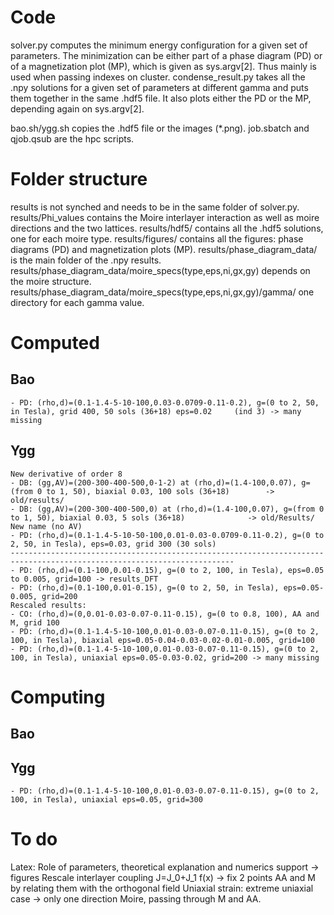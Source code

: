 # Code 
solver.py computes the minimum energy configuration for a given set of parameters. The minimization can be either part of a phase
    diagram (PD) or of a magnetization plot (MP), which is given as sys.argv[2]. Thus mainly is used when passing indexes on cluster.
condense_result.py takes all the .npy solutions for a given set of parameters at different gamma and puts them together in the same .hdf5 file.
    It also plots either the PD or the MP, depending again on sys.argv[2].

bao.sh/ygg.sh copies the .hdf5 file or the images (\*.png).
job.sbatch and qjob.qsub are the hpc scripts.

# Folder structure
results is not synched and needs to be in the same folder of solver.py.
results/Phi_values contains the Moire interlayer interaction as well as moire directions and the two lattices.
results/hdf5/ contains all the .hdf5 solutions, one for each moire type.
results/figures/ contains all the figures: phase diagrams (PD) and magnetization plots (MP).
results/phase_diagram_data/ is the main folder of the .npy results.
results/phase_diagram_data/moire_specs(type,eps,ni,gx,gy) depends on the moire structure.
results/phase_diagram_data/moire_specs(type,eps,ni,gx,gy)/gamma/ one directory for each gamma value.

# Computed 
## Bao
    - PD: (rho,d)=(0.1-1.4-5-10-100,0.03-0.0709-0.11-0.2), g=(0 to 2, 50, in Tesla), grid 400, 50 sols (36+18) eps=0.02     (ind 3) -> many missing
## Ygg
    New derivative of order 8
    - DB: (gg,AV)=(200-300-400-500,0-1-2) at (rho,d)=(1.4-100,0.07), g=(from 0 to 1, 50), biaxial 0.03, 100 sols (36+18)        -> old/results/
    - DB: (gg,AV)=(200-300-400-500,0) at (rho,d)=(1.4-100,0.07), g=(from 0 to 1, 50), biaxial 0.03, 5 sols (36+18)              -> old/Results/
    New name (no AV)
    - PD: (rho,d)=(0.1-1.4-5-10-50-100,0.01-0.03-0.0709-0.11-0.2), g=(0 to 2, 50, in Tesla), eps=0.03, grid 300 (30 sols)
    ------------------------------------------------------------------------------------------------------------------------
    - PD: (rho,d)=(0.1-100,0.01-0.15), g=(0 to 2, 100, in Tesla), eps=0.05 to 0.005, grid=100 -> results_DFT
    - PD: (rho,d)=(0.1-100,0.01-0.15), g=(0 to 2, 50, in Tesla), eps=0.05-0.005, grid=200
    Rescaled results:
    - CO: (rho,d)=(0,0.01-0.03-0.07-0.11-0.15), g=(0 to 0.8, 100), AA and M, grid 100
    - PD: (rho,d)=(0.1-1.4-5-10-100,0.01-0.03-0.07-0.11-0.15), g=(0 to 2, 100, in Tesla), biaxial eps=0.05-0.04-0.03-0.02-0.01-0.005, grid=100
    - PD: (rho,d)=(0.1-1.4-5-10-100,0.01-0.03-0.07-0.11-0.15), g=(0 to 2, 100, in Tesla), uniaxial eps=0.05-0.03-0.02, grid=200 -> many missing

# Computing
## Bao
## Ygg
    - PD: (rho,d)=(0.1-1.4-5-10-100,0.01-0.03-0.07-0.11-0.15), g=(0 to 2, 100, in Tesla), uniaxial eps=0.05, grid=300

# To do
Latex: Role of parameters, theoretical explanation and numerics support -> figures
Rescale interlayer coupling J=J_0+J_1 f(x) -> fix 2 points AA and M by relating them with the orthogonal field
Uniaxial strain: extreme uniaxial case -> only one direction Moire, passing through M and AA.



